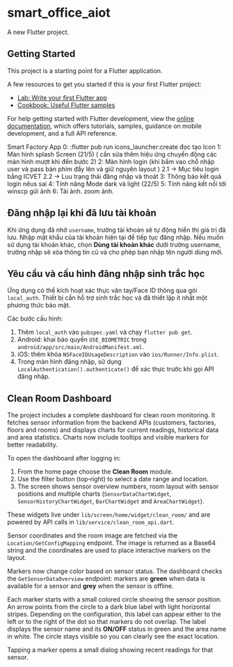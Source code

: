 # smart_office_aiot

A new Flutter project.

## Getting Started

This project is a starting point for a Flutter application.

A few resources to get you started if this is your first Flutter project:

- [Lab: Write your first Flutter app](https://docs.flutter.dev/get-started/codelab)
- [Cookbook: Useful Flutter samples](https://docs.flutter.dev/cookbook)

For help getting started with Flutter development, view the
[online documentation](https://docs.flutter.dev/), which offers tutorials,
samples, guidance on mobile development, and a full API reference.


Smart Factory App
0: :flutter pub run icons_launcher:create đọc tạo Icon
1: Màn hình splash Screen (21/5) ( cần sửa thêm hiệu ứng chuyển động các màn hình mượt khi đến bước 2)
2: Màn hình login (khi bấm vao chỗ nhập user và pass bàn phím đẩy lên và giữ nguyên layout )
    2.1 -> Mục tiêu login bằng ICVET
    2.2 -> Luu trạng thái đăng nhập và thoát 
3: Thông báo kết quả login nêus sai
4: Tính năng Mode dark và light (22/5)
5: Tính năng kết nối tới winscp gửi ảnh
6: Tải ảnh. zoom ảnh.
## Đăng nhập lại khi đã lưu tài khoản
Khi ứng dụng đã nhớ `username`, trường tài khoản sẽ tự động hiển thị giá trị đã lưu. Nhập mật khẩu của tài khoản hiện tại để tiếp tục đăng nhập. Nếu muốn sử dụng tài khoản khác, chọn **Dùng tài khoản khác** dưới trường username, trường nhập sẽ xóa thông tin cũ và cho phép bạn nhập tên người dùng mới.

## Yêu cầu và cấu hình đăng nhập sinh trắc học
Ứng dụng có thể kích hoạt xác thực vân tay/Face ID thông qua gói `local_auth`. Thiết bị cần hỗ trợ sinh trắc học và đã thiết lập ít nhất một phương thức bảo mật.

Các bước cấu hình:
1. Thêm `local_auth` vào `pubspec.yaml` và chạy `flutter pub get`.
2. Android: khai báo quyền `USE_BIOMETRIC` trong `android/app/src/main/AndroidManifest.xml`.
3. iOS: thêm khóa `NSFaceIDUsageDescription` vào `ios/Runner/Info.plist`.
4. Trong màn hình đăng nhập, sử dụng `LocalAuthentication().authenticate()` để xác thực trước khi gọi API đăng nhập.

## Clean Room Dashboard

The project includes a complete dashboard for clean room monitoring.
It fetches sensor information from the backend APIs (customers, factories,
floors and rooms) and displays charts for current readings, historical data
and area statistics. Charts now include tooltips and visible markers for
better readability.

To open the dashboard after logging in:

1. From the home page choose the **Clean Room** module.
2. Use the filter button (top‑right) to select a date range and location.
3. The screen shows sensor overview numbers, room layout with sensor
positions and multiple charts (`SensorDataChartWidget`, `SensorHistoryChartWidget`,
`BarChartWidget` and `AreaChartWidget`).

These widgets live under `lib/screen/home/widget/clean_room/` and are powered
by API calls in `lib/service/clean_room_api.dart`.

Sensor coordinates and the room image are fetched via the
`Location/GetConfigMapping` endpoint. The image is returned as a Base64 string
and the coordinates are used to place interactive markers on the layout.

Markers now change color based on sensor status. The dashboard checks the
`GetSensorDataOverview` endpoint: markers are **green** when data is available
for a sensor and **grey** when the sensor is offline.

Each marker starts with a small colored circle showing the sensor position.
An arrow points from the circle to a dark blue label with light horizontal
stripes. Depending on the configuration, this label can appear either to the
left or to the right of the dot so that markers do not overlap. The label
displays the sensor name and its **ON/OFF** status in green and the area name in
white. The circle stays visible so you can clearly see the exact location.

Tapping a marker opens a small dialog showing recent readings for that sensor.
 

